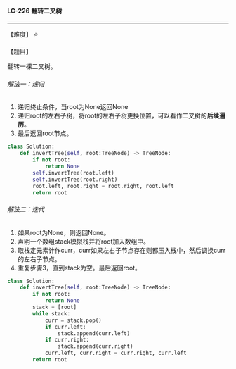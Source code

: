 #### LC-226 翻转二叉树

------

【难度】 ⭐ 

【题目】

翻转一棵二叉树。

###### 解法一：递归

1.  递归终止条件，当root为None返回None
2.  递归root的左右子树，将root的左右子树更换位置，可以看作二叉树的**后续遍历**。
3.  最后返回root节点。

```python
class Solution:
    def invertTree(self, root:TreeNode) -> TreeNode:
        if not root:
            return None
        self.invertTree(root.left)
        self.invertTree(root.right)
        root.left, root.right = root.right, root.left
        return root
```



###### 解法二：迭代

1.  如果root为None，则返回None。
2.  声明一个数组stack模拟栈并将root加入数组中。
3.  取栈定元素计作curr，curr如果左右子节点存在则都压入栈中，然后调换curr的左右子节点。
4.  重复步骤3，直到stack为空。最后返回root。

```python
class Solution:
    def invertTree(self, root:TreeNode) -> TreeNode:
        if not root:
            return None
        stack = [root]
        while stack:
            curr = stack.pop()
            if curr.left:
                stack.append(curr.left)
            if curr.right:
                stack.append(curr.right)
            curr.left, curr.right = curr.right, curr.left
        return root
```

